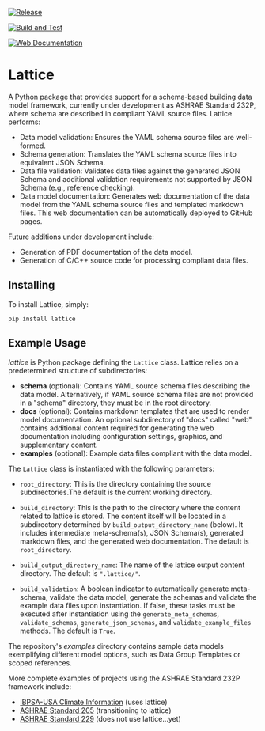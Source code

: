 [![Release](https://img.shields.io/pypi/v/lattice.svg)](https://pypi.python.org/pypi/lattice)

[![Build and Test](https://github.com/bigladder/lattice/actions/workflows/build-and-test.yaml/badge.svg)](https://github.com/bigladder/lattice/actions/workflows/build-and-test.yaml)

[![Web Documentation](https://github.com/bigladder/lattice/actions/workflows/release.yaml/badge.svg)](https://github.com/bigladder/lattice/actions/workflows/release.yaml)

Lattice
===========

A Python package that provides support for a schema-based building data model framework, currently under development as ASHRAE Standard 232P, where schema are described in compliant YAML source files. Lattice performs:

- Data model validation: Ensures the YAML schema source files are well-formed.
- Schema generation: Translates the YAML schema source files into equivalent JSON Schema.
- Data file validation: Validates data files against the generated JSON Schema and additional validation requirements not supported by JSON Schema (e.g., reference checking).
- Data model documentation: Generates web documentation of the data model from the YAML schema source files and templated markdown files. This web documentation can be automatically deployed to GitHub pages.

Future additions under development include:

- Generation of PDF documentation of the data model.
- Generation of C/C++ source code for processing compliant data files.


Installing
----------

To install Lattice, simply:

`pip install lattice`

Example Usage
-------------

_lattice_ is Python package defining the `Lattice` class. Lattice relies on a predetermined structure of subdirectories:

- **schema** (optional): Contains YAML source schema files describing the data model. Alternatively, if YAML source schema files are not provided in a "schema" directory, they must be in the root directory.
- **docs** (optional): Contains markdown templates that are used to render model documentation. An optional subdirectory of "docs" called "web" contains additional content required for generating the web documentation including configuration settings, graphics, and supplementary content.
- **examples** (optional): Example data files compliant with the data model.

The `Lattice` class is instantiated with the following parameters:

- `root_directory`: This is the directory containing the source subdirectories.The default is the current working directory.

- `build_directory`: This is the path to the directory where the content related to lattice is stored. The content itself will be located in a subdirectory determined by `build_output_directory_name` (below). It includes intermediate meta-schema(s), JSON Schema(s), generated markdown files, and the generated web documentation. The default is `root_directory`.

- `build_output_directory_name`: The name of the lattice output content directory. The default is `".lattice/"`.

- `build_validation`: A boolean indicator to automatically generate meta-schema, validate the data model, generate the schemas and validate the example data files upon instantiation. If false, these tasks must be executed after instantiation using the `generate_meta_schemas`, `validate_schemas`, `generate_json_schemas`, and `validate_example_files` methods. The default is `True`.

The repository's *examples* directory contains sample data models exemplifying different model options, such as Data Group Templates or scoped references.

More complete examples of projects using the ASHRAE Standard 232P framework include:

- [IBPSA-USA Climate Information](https://github.com/IBPSA-USA/climate-information) (uses lattice)
- [ASHRAE Standard 205](https://github.com/open205/schema-205) (transitioning to lattice)
- [ASHRAE Standard 229](https://github.com/open229/ruleset-model-description-schema) (does not use lattice...yet)

